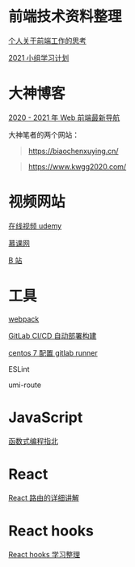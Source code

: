 # 前端技术资料整理

[个人关于前端工作的思考](https://www.yuque.com/docs/share/02c53e08-edfc-448c-8ed8-00e36a4a8f57)

[2021 小组学习计划](http://naotu.baidu.com/file/7891888d6bcfdc29c21181ed3bf31bb2?token=bb2c04b51db0d1a6)

# 大神博客

[2020 - 2021 年 Web 前端最新导航](https://github.com/biaochenxuying/blog/issues/74)

大神笔者的两个网站：

> https://biaochenxuying.cn/

> https://www.kwgg2020.com/

# 视频网站

[在线视频 udemy](https://www.udemy.com/)

[慕课网](https://www.imooc.com/)

[B 站](https://www.bilibili.com/v/technology/)

# 工具

[webpack](https://webpack.wuhaolin.cn/)

[GitLab CI/CD 自动部署构建](https://www.yuque.com/mty/here/zcmesl)

[centos 7 配置 gitlab runner](https://www.jianshu.com/p/c78f8cd78d71)

ESLint

umi-route

# JavaScript

[函数式编程指北](https://llh911001.gitbooks.io/mostly-adequate-guide-chinese/content/)
# React
[React 路由的详细讲解](https://www.yuque.com/kenguba/upkpls/cglbot)

# React hooks

[React hooks 学习整理](https://www.yuque.com/docs/share/09005264-79f2-4636-a245-1a72920bed03)
